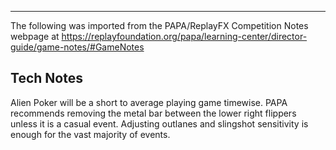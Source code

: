 ***
The following was imported from the PAPA/ReplayFX Competition Notes webpage at https://replayfoundation.org/papa/learning-center/director-guide/game-notes/#GameNotes
## Tech Notes
            
Alien Poker will be a short to average playing game timewise. PAPA recommends removing the metal bar between the lower right flippers unless it is a casual event. Adjusting outlanes and slingshot sensitivity is enough for the vast majority of events.
